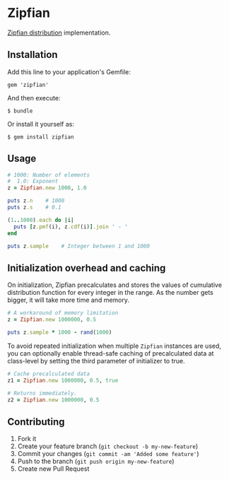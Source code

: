 # Zipfian

[Zipfian distribution](http://en.wikipedia.org/wiki/Zipf's_law) implementation.

## Installation

Add this line to your application's Gemfile:

    gem 'zipfian'

And then execute:

    $ bundle

Or install it yourself as:

    $ gem install zipfian

## Usage

```ruby
# 1000: Number of elements
#  1.0: Exponent
z = Zipfian.new 1000, 1.0

puts z.n    # 1000
puts z.s    # 0.1

(1..1000).each do |i|
  puts [z.pmf(i), z.cdf(i)].join ' - '
end

puts z.sample    # Integer between 1 and 1000

```

## Initialization overhead and caching

On initialization, Zipfian precalculates and stores the values of cumulative distribution function for every integer in the range.
As the number gets bigger, it will take more time and memory.

```ruby
# A workaround of memory limitation
z = Zipfian.new 1000000, 0.5

puts z.sample * 1000 - rand(1000)
```

To avoid repeated initialization when multiple `Zipfian` instances are used,
you can optionally enable thread-safe caching of precalculated data at class-level
by setting the third parameter of initializer to true.

```ruby
# Cache precalculated data
z1 = Zipfian.new 1000000, 0.5, true

# Returns immediately.
z2 = Zipfian.new 1000000, 0.5
```

## Contributing

1. Fork it
2. Create your feature branch (`git checkout -b my-new-feature`)
3. Commit your changes (`git commit -am 'Added some feature'`)
4. Push to the branch (`git push origin my-new-feature`)
5. Create new Pull Request
